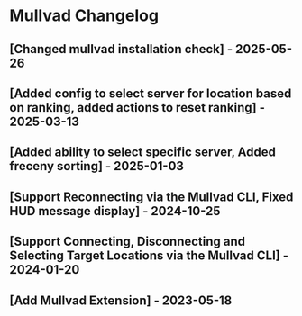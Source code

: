 # Mullvad Changelog

## [Changed mullvad installation check] - 2025-05-26

## [Added config to select server for location based on ranking, added actions to reset ranking] - 2025-03-13

## [Added ability to select specific server, Added freceny sorting] - 2025-01-03

## [Support Reconnecting via the Mullvad CLI, Fixed HUD message display] - 2024-10-25

## [Support Connecting, Disconnecting and Selecting Target Locations via the Mullvad CLI] - 2024-01-20

## [Add Mullvad Extension] - 2023-05-18
